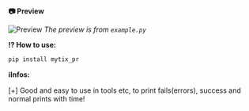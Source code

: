 **📷 Preview**

![Preview](https://user-images.githubusercontent.com/118541568/215365035-1a2091e5-e178-438b-9a56-9378fb410897.png)
*The preview is from ``example.py``*


**⁉ How to use:**

```pip install mytix_pr```

**ℹInfos:**

[+] Good and easy to use in tools etc, to print fails(errors), success and normal prints with time!


